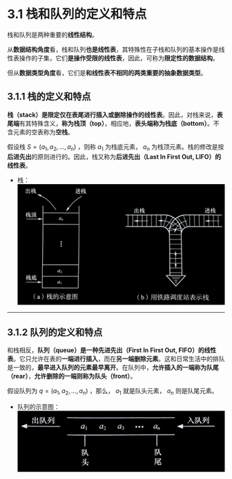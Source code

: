 # 3.1 栈和队列的定义和特点
栈和队列是两种重要的**线性结构**。

从**数据结构角度**看，栈和队列**也是线性表**，其特殊性在子栈和队列的基本操作是线性表操作的子集，它们**是操作受限的线性表**，因此，可称为**限定性的数据结构**。

但从**数据类型角度**看，它们是**和线性表不相同的两类重要的抽象数据类型**。

## 3.1.1 栈的定义和特点
**栈（stack）**是**限定仅在表尾进行插入或删除操作的线性表**。因此，对栈来说，**表尾端**有其特殊含义，**称为栈顶（top）**，相应地，**表头端称为栈底（bottom）**。不含元素的空表称为**空栈**。

假设栈 $S = (a_1, a_2, ..., a_n)$ ，则称 $a_1$ 为栈底元素， $a_n$ 为栈顶元素。栈的修改是按**后进先出**的原则进行的。因此，栈又称为**后进先出（Last In First Out, LIFO）的线性表**。

- 栈：
  ![栈](img/栈.jpg "栈")


---


## 3.1.2 队列的定义和特点
和栈相反，**队列（queue）**是一种**先进先出（First In First Out, FIFO）的线性表**。它只允许在表的**一端进行插入**，而在**另一端删除元素**。这和日常生活中的排队是一致的，**最早进入队列的元素最早离开**。在队列中，**允许插入的一端称为队尾（rear）**，**允许删除的一端则称为队头（front）**。

假设队列为 $q = (a_1, a_2, ..., a_n)$ ，那么， $a_1$ 就是队头元素， $a_n$ 则是队尾元素。

- 队列的示意图：
  ![队列的示意图](img/队列的示意图.jpg "队列的示意图")
